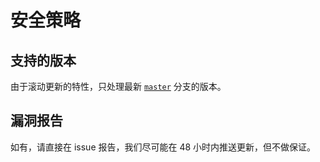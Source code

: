 # 安全策略

## 支持的版本

由于滚动更新的特性，只处理最新 [`master`](https://github.com/BANKA2017/tbsign_go/tree/master) 分支的版本。

## 漏洞报告

如有，请直接在 issue 报告，我们尽可能在 48 小时内推送更新，但不做保证。

